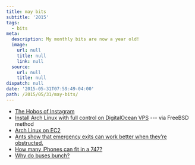 ```yaml
---
title: may bits
subtitle: '2015'
tags:
  - bits
meta:
  description: My monthly bits are now a year old!
  image:
    url: null
    title: null
    link: null
  source:
    url: null
    title: null
dispatch: null
date: '2015-05-31T07:59:49-04:00'
path: /2015/05/31/may-bits/
---
```


* [The Hobos of Instagram][hobo]
* [Install Arch Linux with full control on DigitalOcean VPS][doArch] --- via FreeBSD method
* [Arch Linux on EC2][ec2Arch]
* [Ants show that emergency exits can work better when they’re obstructed.][ants]
* [How many iPhones can fit in a 747?][iphone]
* [Why do buses bunch?][bus]

[hobo]: http://motherboard.vice.com/read/the-hobos-of-instagram
[doArch]: http://beaveris.me/install-archlinux-with-full-control-on-digitalocean-vps/
[ec2Arch]: https://www.uplinklabs.net/projects/arch-linux-on-ec2/
[ants]: http://nautil.us/issue/23/dominoes/want-to-get-out-alive-follow-the-ants-rp
[iphone]: http://learn.flexport.com/how-many-iphones-can-fit-in-a-747/
[bus]: http://setosa.io/bus/

